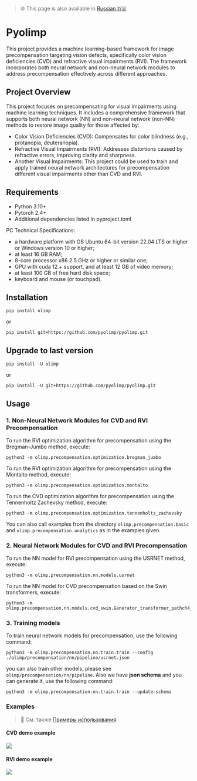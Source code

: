 > 🌐 This page is also available in [Russian 🇷🇺](./README.md)

# Pyolimp

This project provides a machine learning-based framework for
image precompensation targeting vision defects,
specifically color vision deficiencies (CVD) and
refractive visual impairments (RVI).
The framework incorporates both neural network and non-neural network modules
to address precompensation effectively across different approaches.

## Project Overview

This project focuses on precompensating for visual
impairments using machine learning techniques.
It includes a comprehensive framework that supports both neural network (NN)
and non-neural network (non-NN) methods to restore image quality for those affected by:

* Color Vision Deficiencies (CVD):
Compensates for color blindness (e.g., protanopia, deuteranopia).
* Refractive Visual Impairments (RVI):
Addresses distortions caused by refractive errors, improving clarity and sharpness.
* Another Visual Impairments:
This project could be used to train and apply trained neural network architectures for precompensation different visual impairments other than CVD and RVI.

## Requirements

* Python 3.10+
* Pytorch 2.4+
* Additional dependencies listed in pyproject.toml

PC Technical Specifications:
* a hardware platform with OS Ubuntu 64-bit version 22.04 LTS or higher or Windows version 10 or higher;
* at least 16 GB RAM;
* 8-core processor x86 2.5 GHz or higher or similar one;
* GPU with cuda 12.+ support, and at least 12 GB of video memory;
* at least 100 GB of free hard disk space;
* keyboard and mouse (or touchpad).

## Installation

```
pip install olimp
```
or
```
pip install git+https://github.com/pyolimp/pyolimp.git
```

## Upgrade to last version

```
pip install -U olimp
```
or
```
pip install -U git+https://github.com/pyolimp/pyolimp.git
```

## Usage

### 1. Non-Neural Network Modules for CVD and RVI Precompensation

To run the RVI optimization algorithm for precompensation using the
Bregman-Jumbo method, execute:
```
python3 -m olimp.precompensation.optimization.bregman_jumbo
```

To run the RVI optimization algorithm for precompensation using the
Montalto method, execute:
```
python3 -m olimp.precompensation.optimization.montalto
```
To run the CVD optimization algorithm for precompensation using the
Tennenholtz Zachevsky method, execute:

```
python3 -m olimp.precompensation.optimization.tennenholtz_zachevsky
```

You can also call examples from the directory `olimp.precompensation.basic`
and `olimp.precompensation.analytics` as in the examples given.

### 2. Neural Network Modules for CVD and RVI Precompensation

To run the NN model for RVI precompensation using the USRNET method, execute:
```
python3 -m olimp.precompensation.nn.models.usrnet
```

To run the NN model for CVD precompensation based on the Swin transformers, execute:
```
python3 -m olimp.precompensation.nn.models.cvd_swin.Generator_transformer_pathch4_844_48_3_nouplayer_server5
```

### 3. Training models

To train neural network models for precompensation, use the following command:

```
python3 -m olimp.precompensation.nn.train.train --config ./olimp/precompensation/nn/pipeline/usrnet.json
```
you can also train other models, please see `olimp/precompensation/nn/pipeline`. Also we have **json schema** and you can generate it, use the following command:

```
python3 -m olimp.precompensation.nn.train.train --update-schema
```

### Examples

> 📖 См. также [Примеры использования](./olimp/examples/README.md)

#### CVD demo example
<img src="https://github.com/user-attachments/assets/42f54054-dba1-4204-957e-29b1a44a690c">

#### RVI demo example
<img src="https://github.com/user-attachments/assets/7e35fe3b-7667-4530-8c79-a1263749eeff">
